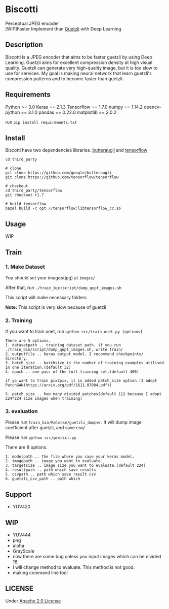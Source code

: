 # Biscotti
Perceptual JPEG encoder<br>
[WIP]Faster Implement than [Guetzli](https://github.com/google/guetzli) with Deep Learning

## Description
Biscotti is a JPEG encoder that aims to be faster guetzli by using Deep Learning. Guetzli aims for excellent compression density at high visual quality. Guetzli can generate very high-quality image, but it is too slow to use for services. My goal is making neural network that learn guetzli's compression patterns and to become faster than guetzli.

## Requirements
Python >= 3.0
Keras == 2.1.3
Tensorflow == 1.7.0
numpy == 1.14.2
opencv-python == 3.1.0
pandas == 0.22.0
matplotlib == 2.0.2

run `pip install requirements.txt`

## Install
Biscotti have two dependencies libraries. [butteraugli](https://github.com/google/butteraugli) and [tensorflow](https://github.com/tensorflow/tensorflow)
```
cd third_party

# clone
git clone https://github.com/google/butteraugli
git clone https://github.com/tensorflow/tensorflow

# checkout
cd third_party/tensorflow
git checkout r1.7

# build tensorflow
bazel build -c opt //tensorflow:libtensorflow_cc.so
```

## Usage
WIP

## Train
### 1. Make Dataset
You should set your images(jpg) at `images/`

After that, run `./train_bin/script/dump_qopt_images.sh`

This script will make necessary folders

**Note:** This script is very slow because of guetzli

### 2. Training
If you want to train unet, run `python src/train_unet.py [options]`

```
There are 5 options.
1. datasetpath .. training dataset path. if you run ./train_bin/script/dump_qopt_images.sh, write train/
2. outputfile .. keras output model. I recommend checkpoints/ directory.
3. batch_size .. batchsize is the number of training examples utilised in one iteration.(default 32)
4. epoch .. one pass of the full training set.(default 400)

if yo want to train pix2pix, it is added patch_size option.(I adopt PatchGAN(https://arxiv.org/pdf/1611.07004.pdf))

5. patch_size .. how many divided patches(default 112 because I adopt 224*224 size images when training)
```

### 3. evaluation
Please run `train_bin/Release/guetzli_dumper`. It will dump image coefficient after guetzli, and save csv/

Please run `python src/predict.py`

There are 8 options.
```
1. modelpath .. the file where you save your keras model.
2. imagepath .. image you want to evaluate.
3. targetsize .. image size you want to evaluate.(default 224) 
4. resultpath .. path which save results
5. csvpath .. path which save result csv
6. guetzli_csv_path .. path which 
```

## Support
- YUV420

## WIP
- YUV444
- png
- alpha
- GrayScale
- now there are some bug unless you input images which can be divided 16.
- I will change method to evaluate. This method is not good.
- making command line tool

## LICENSE
Under [Apache 2.0 License](https://www.apache.org/licenses/LICENSE-2.0)
